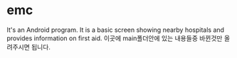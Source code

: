 # emc
It's an Android program.
It is a basic screen showing nearby hospitals and provides information on first aid.
이곳에 main폴더안에 있는 내용들중 바뀐것만 올려주시면 됩니다.
